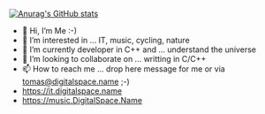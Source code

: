 [![Anurag's GitHub stats](https://github-readme-stats.vercel.app/api?username=tomasmark79)](https://github.com/ghazra/github-readme-stats)

- 👋 Hi, I’m Me :-)
- 👀 I’m interested in ... IT, music, cycling, nature
- 🌱 I’m currently developer in C++ and ... understand the universe
- 💞️ I’m looking to collaborate on ... writting in C/C++
- 📫 How to reach me ... drop here message for me or via tomas@digitalspace.name ;-)
- https://it.digitalspace.name
- https://music.DigitalSpace.Name

<!---
tomasmark79/tomasmark79 is a ✨ special ✨ repository because its `README.md` (this file) appears on your GitHub profile.
You can click the Preview link to take a look at your changes.
--->
